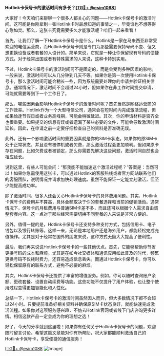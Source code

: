 **Hotlink卡保号卡的激活时间有多长？[[TG💪+ @esim1088](https://t.me/s/esim1088)]**

大家好！今天咱们来聊聊一个很多人都关心的问题——Hotlink卡保号卡的激活时间。这可能是你刚拿到一张Hotlink卡时最想知道的事情之一，毕竟谁也不想等得心急如焚。那么，这张卡究竟需要多久才能激活呢？咱们一起来看看！

首先，让我们了解一下Hotlink卡保号卡是什么。Hotlink是一家在马来西亚非常受欢迎的电信运营商，而Hotlink卡保号卡则是专门为那些需要保持号码不变、但又想更换设备或者套餐的人设计的。简单来说，它就是一种让你保留现有号码的便捷方式。对于经常出国或者有特殊需求的人来说，这种卡特别实用。

不过，Hotlink卡保号卡的激活时间可不是固定的，而是会受到多种因素的影响。一般来说，激活时间可以从几分钟到几天不等。如果你是第一次使用Hotlink卡保号卡，那么激活时间可能会稍长一些，因为系统需要处理你的申请并验证相关信息。通常情况下，激活时间不会超过24小时，但如果你在非工作时间提交申请，可能就需要等到下一个工作日了。

那么，哪些因素会影响Hotlink卡保号卡的激活时间呢？首先当然是网络运营商的工作效率。Hotlink作为一个大型电信公司，通常会在短时间内完成激活流程，但如果恰逢节假日或者业务高峰期，可能会稍微延迟。其次，你的申请材料是否齐全也很重要。如果提交的信息有误或者遗漏了某些必要的文件，可能会导致激活时间延长。因此，在申请之前一定要仔细检查自己的资料是否准确无误。

此外，还有一个影响激活时间的重要因素就是你的SIM卡状态。如果你的原SIM卡处于正常状态，并且没有被停机或者欠费，那么激活过程会更加顺利。但如果原卡存在问题，比如欠费或者被锁定，那么你需要先解决这些问题，激活时间自然也会相应延长。

说到这里，有些人可能会问：“那我能不能加速这个激活过程呢？”答案是：当然可以！如果你急需使用这张卡，可以通过Hotlink的客服热线或者官方网站联系他们的客服团队，说明情况并请求加快处理速度。虽然不能保证一定能立刻激活，但至少能提高成功率。

除了激活时间，很多人还会关心Hotlink卡保号卡的具体费用问题。其实，Hotlink卡保号卡的费用并不算高，具体金额取决于你的套餐选择和当前的促销活动。通常情况下，保号卡的月租费用与普通SIM卡差不多，而且还可以根据个人需求自由调整套餐内容。这一点对于那些经常需要切换不同套餐的人来说是非常方便的。

另外，值得一提的是，Hotlink卡保号卡还支持多种支付方式，包括信用卡、电子钱包以及银行转账等。这样一来，无论是本地用户还是海外用户，都能轻松完成充值操作。尤其是对于经常在国外的朋友来说，这种方式无疑大大提高了便利性。

最后，我们再来说说Hotlink卡保号卡的一些其他优点。首先，它能够帮助你节省更换号码的成本和麻烦。尤其是在如今社交媒体和通讯应用如此普及的时代，频繁更换号码不仅耗时费力，还容易造成信息丢失。而通过Hotlink卡保号卡，你可以轻松保留原有的联系方式，避免不必要的麻烦。

其次，Hotlink卡保号卡还提供了丰富的增值服务。例如，你可以随时查询账户余额、更改套餐、设置自动续费等功能。这些功能不仅提升了用户体验，也让整个使用过程变得更加智能化和人性化。

总结一下，Hotlink卡保号卡的激活时间虽然因人而异，但大多数情况下都不会超过24小时。只要提前准备好相关资料并确保原SIM卡状态良好，就能快速完成激活流程。如果你对这项服务感兴趣，不妨去Hotlink官网或者线下门店咨询更多详情。相信这款产品一定会成为你的理想之选！

好了，今天的分享就到这里啦！如果你有任何关于Hotlink卡保号卡的问题，欢迎随时留言讨论。希望这篇文章能对你有所帮助，祝大家都能顺利激活自己的Hotlink卡保号卡，享受便捷的通信服务！

[[TG💪+ @esim1088](https://t.me/s/esim1088) ![Image](https://i.postimg.cc/4NQfJmqS/Snipaste-2025-05-13-00-14-12.png)]
